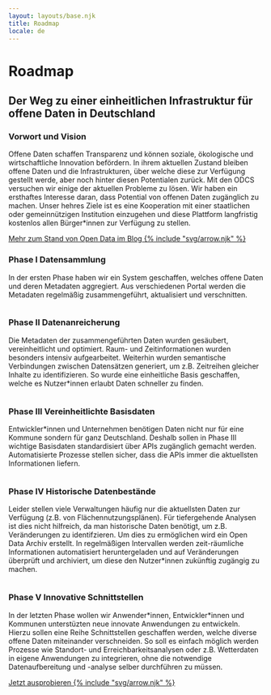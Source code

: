 ```yaml
---
layout: layouts/base.njk
title: Roadmap
locale: de
---
```

<div id="teaser">
  <div>
    <h1>Roadmap</h1>
    <h2>Der Weg zu einer einheitlichen Infrastruktur für offene Daten in Deutschland</h2>
  </div>
</div>

<section class="content">
  <h3>Vorwort und Vision</h3>
  <p>Offene Daten schaffen Transparenz und können soziale, ökologische und wirtschaftliche Innovation befördern. In ihrem aktuellen Zustand bleiben offene Daten und die Infrastrukturen, über welche diese zur Verfügung gestellt werde, aber noch hinter diesen Potentialen zurück. Mit den ODCS versuchen wir einige der aktuellen Probleme zu lösen. Wir haben ein ersthaftes Interesse daran, dass Potential von offenen Daten zugänglich zu machen. Unser hehres Ziele ist es eine Kooperation mit einer staatlichen oder gemeinnützigen Institution einzugehen und diese Plattform langfristig kostenlos allen Bürger*innen zur Verfügung zu stellen.</p>
  <div class="link-container">
    <a href="#">Mehr zum Stand von Open Data im Blog&nbsp;{% include "svg/arrow.njk" %}</a>
  </div>
</section>

<section class="feature roadmap">
  <div>
    <h3><span>Phase I</span> Datensammlung</h3>
    <p>In der ersten Phase haben wir ein System geschaffen, welches offene Daten und deren Metadaten aggregiert. Aus verschiedenen Portal werden die Metadaten regelmäßig zusammengeführt, aktualisiert und verschnitten.</p>
  </div>
  <div>
    <img src="/images/Deutschland@2x.png" alt="" />
  </div>
</section>

<section class="feature roadmap">
  <div>
    <h3><span>Phase II</span> Datenanreicherung</h3>
    <p>Die Metadaten der zusammengeführten Daten wurden gesäubert, vereinheitlicht und optimiert. Raum- und Zeitinformationen wurden besonders intensiv aufgearbeitet. Weiterhin wurden semantische Verbindungen zwischen Datensätzen generiert, um z.B. Zeitreihen gleicher Inhalte zu identifizieren. So wurde eine einheitliche Basis geschaffen, welche es Nutzer*innen erlaubt Daten schneller zu finden.</p>
  </div>
  <div>
    <img src="/images/Taxonomies@2x.png" alt="" />
  </div>
</section>

<section class="feature roadmap">
  <div>
    <h3><span>Phase III</span> Vereinheitlichte Basisdaten</h3>
    <p>Entwickler*innen und Unternehmen benötigen Daten nicht nur für eine Kommune sondern für ganz Deutschland. Deshalb sollen in Phase III wichtige Basisdaten standardisiert über APIs zugänglich gemacht werden. Automatisierte Prozesse stellen sicher, dass die APIs immer die aktuellsten Informationen liefern.</p>
  </div>
  <div>
    <img src="/images/Spatial-Taxonomy@2x.png" alt="" />
  </div>
</section>

<section class="feature roadmap">
  <div>
    <h3><span>Phase IV</span> Historische Datenbestände</h3>
    <p>Leider stellen viele Verwaltungen häufig nur die aktuellsten Daten zur Verfügung (z.B. von Flächennutzungsplänen). Für tiefergehende Analysen ist dies nicht hilfreich, da man historische Daten benötigt, um z.B. Veränderungen zu identifzieren. Um dies zu ermöglichen wird ein Open Data Archiv erstellt. In regelmäßigen Intervallen werden zeit-räumliche Informationen automatisiert heruntergeladen und auf Veränderungen überprüft und archiviert, um diese den Nutzer*innen zukünftig zugängig zu machen.</p>
  </div>
  <div>
    <img src="/images/Timeseries@2x.png" alt="" />
  </div>
</section>

<section class="feature roadmap">
  <div>
    <h3><span>Phase V</span> Innovative Schnittstellen</h3>
    <p>In der letzten Phase wollen wir Anwender*innen, Entwickler*innen und Kommunen unterstüzten neue innovate Anwendungen zu entwickeln. Hierzu sollen eine Reihe Schnittstellen geschaffen werden, welche diverse offene Daten miteinander verschneiden. So soll es einfach möglich werden Prozesse wie Standort- und Erreichbarkeitsanalysen oder z.B. Wetterdaten in eigene Anwendungen zu integrieren, ohne die notwendige Datenaufbereitung und -analyse selber durchführen zu müssen.</p>
  </div>
  <div>
    <img src="/images/Layers@2x.png" alt="" />
  </div>
</section>

<section class="content">
  <div class="link-container" style="padding-top:0px; padding-bottom:100px;">
    <a class="invert" href="#">Jetzt ausprobieren&nbsp;{% include "svg/arrow.njk" %}</a>
  </div>
</section>
